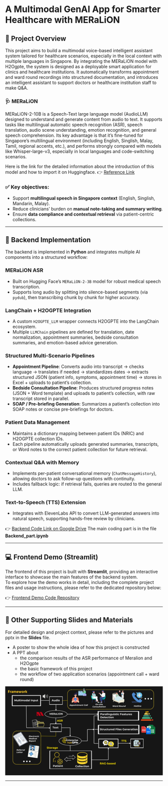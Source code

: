 # A Multimodal GenAI App for Smarter Healthcare with MERaLiON

## 📌 Project Overview

This project aims to build a multimodal voice-based intelligent assistant system tailored for healthcare scenarios, especially in the local context with multiple languages in Singapore.
By integrating the MERaLiON model with H2Ogpte, the system is designed as a deployable smart application for clinics and healthcare institutions. It automatically transforms appointment and ward round recordings into structured documentation, and introduces an intelligent assistant to support doctors or healthcare institution staff to make Q&A.

### 🩺 MERaLiON
MERaLiON-2-10B is a Speech-Text large language model (AudioLLM) designed to understand and generate content from audio to text. It supports tasks like multilingual automatic speech recognition (ASR), speech translation, audio scene understanding, emotion recognition, and general speech comprehension. Its key advantage is that it’s fine-tuned for Singapore’s multilingual environment (including English, Singlish, Malay, Tamil, regional accents, etc.), and performs strongly compared with models like Whisper-large-v3, especially in local languages and code-switching scenarios.

Here is the link for the detailed information about the introduction of this model and how to import it on Huggingface.
👉 [Reference Link](https://huggingface.co/MERaLiON/MERaLiON-2-10B)

### ✅ Key objectives:
- Support **multilingual speech in Singapore context** (English, Singlish, Mandarin, Malay).  
- Reduce clinicians’ burden on **manual note-taking and summary writing**.  
- Ensure **data compliance and contextual retrieval** via patient-centric collections.  
---

## 🔧 Backend Implementation

The backend is implemented in **Python** and integrates multiple AI components into a structured workflow:

### MERaLiON ASR
- Built on Hugging Face’s `MERaLiON-2-3B` model for robust medical speech transcription.  
- Supports long audio by splitting into silence-based segments (via `pydub`), then transcribing chunk by chunk for higher accuracy.  

### LangChain + H2OGPTE Integration
- A custom `H2OGPTE_LLM` wrapper connects H2OGPTE into the LangChain ecosystem.  
- Multiple `LLMChain` pipelines are defined for translation, date normalization, appointment summaries, bedside consultation summaries, and emotion-based advice generation.  

### Structured Multi-Scenario Pipelines
- **Appointment Pipeline**: Converts audio into transcript → checks language → translates if needed → standardizes dates → extracts structured JSON (patient info, symptoms, appointment time) → stores in Excel + uploads to patient’s collection.  
- **Bedside Consultation Pipeline**: Produces structured progress notes (JSON + Word template) and uploads to patient’s collection, with raw transcript stored in parallel.  
- **SOAP / Pre-briefing Generation**: Summarizes a patient’s collection into SOAP notes or concise pre-briefings for doctors.  

### Patient Data Management
- Maintains a dictionary mapping between patient IDs (NRIC) and H2OGPTE collection IDs.  
- Each pipeline automatically uploads generated summaries, transcripts, or Word notes to the correct patient collection for future retrieval.  

### Contextual Q&A with Memory
- Implements per-patient conversational memory (`ChatMessageHistory`), allowing doctors to ask follow-up questions with continuity.  
- Includes fallback logic: if retrieval fails, queries are routed to the general LLM.  

### Text-to-Speech (TTS) Extension
- Integrates with ElevenLabs API to convert LLM-generated answers into natural speech, supporting hands-free review by clinicians.  

👉 [Backend Code Link on Google Drive](https://drive.google.com/drive/folders/1SYw_cn9aqFWKevIoEMMBuXLcryTQUFAM?usp=drive_link)
The main coding part is in the file **Backend_part.ipynb**

---

## 💻 Frontend Demo (Streamlit)
The frontend of this project is built with **Streamlit**, providing an interactive interface to showcase the main features of the backend system.  
To explore how the demo works in detail, including the complete project files and usage instructions, please refer to the dedicated repository below:

👉 [Frontend Demo Code Repository](https://github.com/HXrrr12138/Streamlit-demo-app)

---

## 📂 Other Supporting Slides and Materials
For detailed design and project context, please refer to the pictures and pptx in the **Slides** file.

- A poster to show the whole idea of how this project is constructed
- A PPT about
  - the comparison results of the ASR performance of Meralion and H2Ogpte
  - the basic framework of this project
  - the workflow of two application scenarios (appointment call + ward round)

![Framework](Slides/Framework.png)

---

